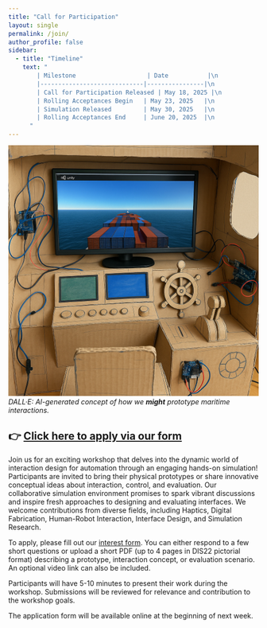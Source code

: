 ```yaml
---
title: "Call for Participation"
layout: single
permalink: /join/
author_profile: false
sidebar:
  - title: "Timeline"
    text: "
        | Milestone                    | Date           |\n
        |-----------------------------|----------------|\n
        | Call for Participation Released | May 18, 2025 |\n
        | Rolling Acceptances Begin   | May 23, 2025   |\n
        | Simulation Released         | May 30, 2025   |\n
        | Rolling Acceptances End     | June 20, 2025  |\n
      "
---
```



![AI-generated interface concept](../assets/images/generatedInterface.png)
*DALL·E: AI-generated concept of how we **might** prototype maritime interactions.*


## 👉 [Click here to apply via our form](https://docs.google.com/forms/d/e/1FAIpQLSfBshh-94YoQmFnASepgmsYfz5d4ntSBTZH7LuVcR4dz_7foQ/viewform?usp=header)


Join us for an exciting workshop that delves into the dynamic world of interaction design for automation through an engaging hands-on simulation! Participants are invited to bring their physical prototypes or share innovative conceptual ideas about interaction, control, and evaluation. Our collaborative simulation environment promises to spark vibrant discussions and inspire fresh approaches to designing and evaluating interfaces. We welcome contributions from diverse fields, including Haptics, Digital Fabrication, Human-Robot Interaction, Interface Design, and Simulation Research.


To apply, please fill out our [interest form](https://docs.google.com/forms/d/e/1FAIpQLSfBshh-94YoQmFnASepgmsYfz5d4ntSBTZH7LuVcR4dz_7foQ/viewform?usp=header). You can either respond to a few short questions or upload a short PDF (up to 4 pages in DIS22 pictorial format) describing a prototype, interaction concept, or evaluation scenario. An optional video link can also be included.


Participants will have 5-10 minutes to present their work during the workshop. Submissions will be reviewed for relevance and contribution to the workshop goals.

The application form will be available online at the beginning of next week.
